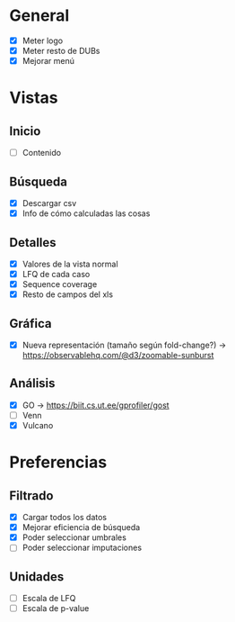 # General

* [x] Meter logo
* [x] Meter resto de DUBs
* [x] Mejorar menú

# Vistas

## Inicio

* [ ] Contenido

## Búsqueda

* [x] Descargar csv
* [x] Info de cómo calculadas las cosas

## Detalles

* [x] Valores de la vista normal
* [x] LFQ de cada caso
* [x] Sequence coverage
* [x] Resto de campos del xls

## Gráfica

* [x] Nueva representación (tamaño según fold-change?) -> https://observablehq.com/@d3/zoomable-sunburst

## Análisis

* [x] GO -> https://biit.cs.ut.ee/gprofiler/gost
* [ ] Venn
* [x] Vulcano

# Preferencias

## Filtrado

* [x] Cargar todos los datos
* [x] Mejorar eficiencia de búsqueda
* [x] Poder seleccionar umbrales
* [ ] Poder seleccionar imputaciones

## Unidades

* [ ] Escala de LFQ
* [ ] Escala de p-value